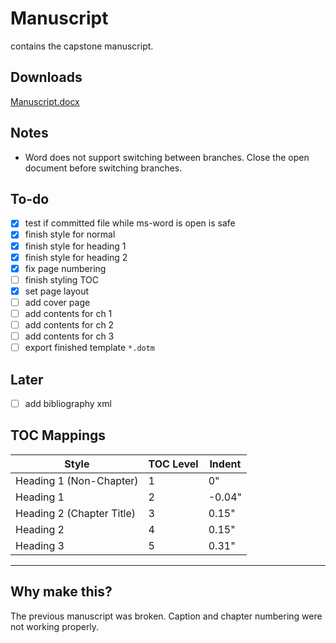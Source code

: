 # Manuscript

contains the capstone manuscript.

## Downloads

[Manuscript.docx](https://github.com/BSIT-Caprock/Manuscript/raw/main/Manuscript.docx)


## Notes

* Word does not support switching between branches. Close the open document before switching branches.

## To-do

- [x] test if committed file while ms-word is open is safe
- [x] finish style for normal
- [x] finish style for heading 1
- [x] finish style for heading 2
- [x] fix page numbering
- [ ] finish styling TOC
- [x] set page layout
- [ ] add cover page
- [ ] add contents for ch 1
- [ ] add contents for ch 2
- [ ] add contents for ch 3
- [ ] export finished template `*.dotm`

## Later

- [ ] add bibliography xml


## TOC Mappings


| Style                      | TOC Level | Indent  |
|----------------------------|-----------|---------|
| Heading 1 (Non-Chapter)    | 1         | 0"      |
| Heading 1                  | 2         | -0.04"  |
| Heading 2 (Chapter Title)  | 3         | 0.15"   |
| Heading 2                  | 4         | 0.15"   |
| Heading 3                  | 5         | 0.31"   |

----

## Why make this?

The previous manuscript was broken. Caption and chapter numbering were not working properly.

